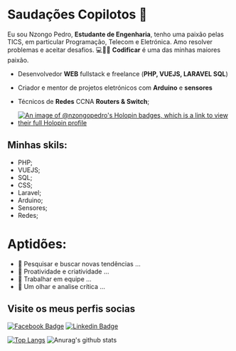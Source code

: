 # Saudações Copilotos 👋

Eu sou Nzongo Pedro, **Estudante de Engenharia**, tenho uma paixão pelas TICS, em particular Programação, Telecom e Eletrónica. Amo resolver problemas e aceitar desafios.
💻🐱‍👤 **Codificar** é uma das minhas maiores paixão. 
- Desenvolvedor **WEB** fullstack e freelance (**PHP, VUEJS, LARAVEL SQL**)
- Criador e mentor de projetos eletrónicos com **Arduino** e **sensores**
- Técnicos de **Redes** CCNA **Routers & Switch**;

- [![An image of @nzongopedro's Holopin badges, which is a link to view their full Holopin profile](https://holopin.me/nzongopedro)](https://holopin.io/@nzongopedro)
  
## Minhas skils:
-  PHP;
-  VUEJS;
-  SQL;
-  CSS;
-  Laravel;
-  Arduino;
-  Sensores;
-  Redes;

# Aptidões:

- 🔭 Pesquisar e buscar novas tendências ...
- 🌱 Proatividade e criatividade ...
- 👯 Trabalhar em equipe ...
- 🤔 Um olhar e analise crítica ...

## Visite os meus perfis socias

[![Facebook Badge](https://img.shields.io/badge/-Facebook-blue?style=flat-square&logo=Facebook&logoColor=white&link=https:/web.facebook.com/muto.yakevela.3/)](https://web.facebook.com/muto.yakevela.3/) 
[![Linkedin Badge](https://img.shields.io/badge/-LinkedIn-blue?style=flat-square&logo=Linkedin&logoColor=white&link=https://www.linkedin.com/in/nzongo-francisco-pedro-5961161a2/)](https://www.linkedin.com/in/nzongo-francisco-pedro-5961161a2/)

[![Top Langs](https://github-readme-stats.vercel.app/api/top-langs/?username=NzongoPedro)](https://github.com/NzongoPedro/github-readme-stats)
![Anurag's github stats]( https://github-readme-stats.vercel.app/api?username=NzongoPedro)
